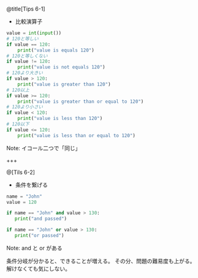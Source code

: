 @title[Tips 6-1]

* 比較演算子

```python
value = int(input())
# 120と等しい
if value == 120:
    print("value is equals 120")
# 120と等しくない
if value != 120:
    print("value is not equals 120")
# 120より大きい
if value > 120:
    print("value is greater than 120")
# 120以上
if value >= 120:
    print("value is greater than or equal to 120")
# 120より小さい
if value < 120:
    print("value is less than 120")
# 120以下
if value <= 120:
    print("value is less than or equal to 120")
```

Note:
イコール二つで「同じ」  


+++

@[Tils 6-2]

* 条件を繋げる

```python
name = "John"
value = 120

if name == "John" and value > 130:
   print("and passed")

if name == "John" or value > 130:
   print("or passed")
```

Note:
and と or がある


条件分岐が分かると、できることが増える。
その分、問題の難易度も上がる。
解けなくても気にしない。